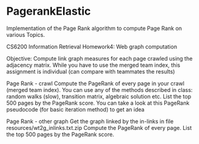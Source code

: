 # PagerankElastic
Implementation of the Page Rank algorithm to compute Page Rank on various Topics.

CS6200 Information Retrieval
Homework4: Web graph computation

Objective:
    Compute link graph measures for each page crawled using the adjacency matrix. While you have to use the merged team
    index, this assignment is individual (can compare with teammates the results)

Page Rank - crawl
    Compute the PageRank of every page in your crawl (merged team index). You can use any of the methods described in class: random walks (slow), transition matrix, algebraic solution etc. List the top 500 pages by the PageRank score. You can take a look at this PageRank pseudocode (for basic iteration method) to get an idea

Page Rank - other graph
    Get the graph linked by the in-links in file resources/wt2g_inlinks.txt.zip
    Compute the PageRank of every page. List the top 500 pages by the PageRank score.
